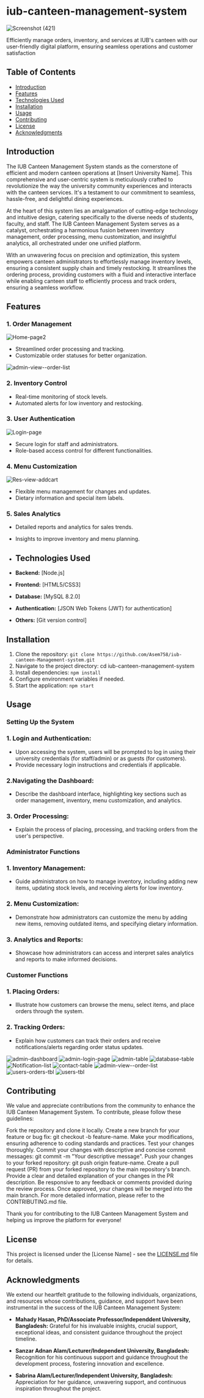 # iub-canteen-management-system
![Screenshot (421)](https://github.com/Asem758/iub-canteen-management-system/assets/79334393/d888866f-e429-4575-8a32-e4eb9ba8295a)

Efficiently manage orders, inventory, and services at IUB's canteen with our user-friendly digital platform, ensuring seamless operations and customer satisfaction

## Table of Contents

- [Introduction](#introduction)
- [Features](#features)
- [Technologies Used](#technologies-used)
- [Installation](#installation)
- [Usage](#usage)
- [Contributing](#contributing)
- [License](#license)
- [Acknowledgments](#acknowledgments)

## Introduction
The IUB Canteen Management System stands as the cornerstone of efficient and modern canteen operations at [Insert University Name]. This comprehensive and user-centric system is meticulously crafted to revolutionize the way the university community experiences and interacts with the canteen services. It's a testament to our commitment to seamless, hassle-free, and delightful dining experiences.

At the heart of this system lies an amalgamation of cutting-edge technology and intuitive design, catering specifically to the diverse needs of students, faculty, and staff. The IUB Canteen Management System serves as a catalyst, orchestrating a harmonious fusion between inventory management, order processing, menu customization, and insightful analytics, all orchestrated under one unified platform.

With an unwavering focus on precision and optimization, this system empowers canteen administrators to effortlessly manage inventory levels, ensuring a consistent supply chain and timely restocking. It streamlines the ordering process, providing customers with a fluid and interactive interface while enabling canteen staff to efficiently process and track orders, ensuring a seamless workflow.

## Features

### 1. Order Management
![Home-page2](https://github.com/Asem758/iub-canteen-management-system/assets/79334393/3f2ec770-db28-4187-93db-0c8bb3abc6c9)
- Streamlined order processing and tracking.
- Customizable order statuses for better organization.
  
![admin-view--order-list](https://github.com/Asem758/iub-canteen-management-system/assets/79334393/7cc92d8e-b32c-4fd1-ade7-921de3053589)


### 2. Inventory Control
- Real-time monitoring of stock levels.
- Automated alerts for low inventory and restocking.

### 3. User Authentication
![Login-page](https://github.com/Asem758/iub-canteen-management-system/assets/79334393/b920b51e-05f7-4250-842b-b3c9c79ad959)

- Secure login for staff and administrators.
- Role-based access control for different functionalities.

### 4. Menu Customization
![Res-view-addcart](https://github.com/Asem758/iub-canteen-management-system/assets/79334393/8a404191-aa63-43e2-b514-1365633abe82)

- Flexible menu management for changes and updates.
- Dietary information and special item labels.

### 5. Sales Analytics
- Detailed reports and analytics for sales trends.
- Insights to improve inventory and menu planning.

- ## Technologies Used

- **Backend:** [Node.js]
- **Frontend:** [HTML5/CSS3]
- **Database:** [MySQL 8.2.0]
- **Authentication:** [JSON Web Tokens (JWT) for authentication]
- **Others:** [Git version control]

## Installation

1. Clone the repository: `git clone https://github.com/Asem758/iub-canteen-Management-system.git`
2. Navigate to the project directory: cd iub-canteen-management-system
3. Install dependencies: `npm install`
4. Configure environment variables if needed.
5. Start the application: `npm start`

## Usage

### Setting Up the System

### 1. Login and Authentication:

- Upon accessing the system, users will be prompted to log in using their university credentials (for staff/admin) or as guests (for customers).
- Provide necessary login instructions and credentials if applicable.

### 2.Navigating the Dashboard:

- Describe the dashboard interface, highlighting key sections such as order management, inventory, menu customization, and analytics.

### 3. Order Processing:

- Explain the process of placing, processing, and tracking orders from the user's perspective.
  
### Administrator Functions

### 1. Inventory Management:

- Guide administrators on how to manage inventory, including adding new items, updating stock levels, and receiving alerts for low inventory.

### 2. Menu Customization:

- Demonstrate how administrators can customize the menu by adding new items, removing outdated items, and specifying dietary information.

### 3. Analytics and Reports:

- Showcase how administrators can access and interpret sales analytics and reports to make informed decisions.

### Customer Functions

### 1. Placing Orders:

- Illustrate how customers can browse the menu, select items, and place orders through the system.
  
### 2. Tracking Orders:

- Explain how customers can track their orders and receive notifications/alerts regarding order status updates.

![admin-dashboard](https://github.com/Asem758/iub-canteen-management-system/assets/79334393/8f51fc05-386f-41d8-9993-c2b52cd228d8)
![admin-login-page](https://github.com/Asem758/iub-canteen-management-system/assets/79334393/c4e09f6c-e3b3-4e64-9c6a-807f4bc0a49a)
![admin-table](https://github.com/Asem758/iub-canteen-management-system/assets/79334393/3eadde2a-efff-40d1-b39f-91b729d50ed7)
![database-table](https://github.com/Asem758/iub-canteen-management-system/assets/79334393/ce240fb7-1e07-40f6-b960-d64cd52876cc)
![Notification-list](https://github.com/Asem758/iub-canteen-management-system/assets/79334393/2d4131cc-c264-49d5-a311-91b198ee1ebd)
![contact-table](https://github.com/Asem758/iub-canteen-management-system/assets/79334393/4b2277bf-3cf3-4619-82e1-55d56358e13d)
![admin-view--order-list](https://github.com/Asem758/iub-canteen-management-system/assets/79334393/ec730210-2e49-4ebf-bd8e-0e53af11ff70)
![users-orders-tbl](https://github.com/Asem758/iub-canteen-management-system/assets/79334393/2427460a-61c8-40f0-98cf-368b36f982f9)
![users-tbl](https://github.com/Asem758/iub-canteen-management-system/assets/79334393/e2e4fe28-d511-4762-8c5c-6bfe53129aeb)

## Contributing

We value and appreciate contributions from the community to enhance the IUB Canteen Management System. To contribute, please follow these guidelines:

Fork the repository and clone it locally.
Create a new branch for your feature or bug fix: git checkout -b feature-name.
Make your modifications, ensuring adherence to coding standards and practices.
Test your changes thoroughly.
Commit your changes with descriptive and concise commit messages: git commit -m "Your descriptive message".
Push your changes to your forked repository: git push origin feature-name.
Create a pull request (PR) from your forked repository to the main repository's branch.
Provide a clear and detailed explanation of your changes in the PR description.
Be responsive to any feedback or comments provided during the review process.
Once approved, your changes will be merged into the main branch.
For more detailed information, please refer to the CONTRIBUTING.md file.

Thank you for contributing to the IUB Canteen Management System and helping us improve the platform for everyone!

## License

This project is licensed under the [License Name] - see the [LICENSE.md](LICENSE.md) file for details.

## Acknowledgments

We extend our heartfelt gratitude to the following individuals, organizations, and resources whose contributions, guidance, and support have been instrumental in the success of the IUB Canteen Management System:

- **Mahady Hasan, PhD/Associate Professor/Independdent University, Bangladesh:** Grateful for his invaluable insights, crucial support, exceptional ideas, and consistent guidance throughout the project timeline.

- **Sanzar Adnan Alam/Lecturer/Independent University, Bangladesh:** Recognition for his continuous support and guidance throughout the development process, fostering innovation and excellence.

- **Sabrina Alam/Lecturer/Independent University, Bangladesh:** Appreciation for her guidance, unwavering support, and continuous inspiration throughout the project.











